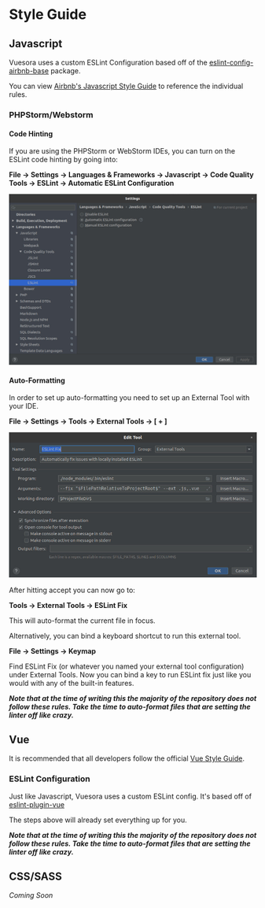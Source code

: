 # Style Guide

## Javascript

Vuesora uses a custom ESLint Configuration based off of the 
[eslint-config-airbnb-base](https://www.npmjs.com/package/eslint-config-airbnb-base) package. 

You can view [Airbnb's Javascript Style Guide](https://github.com/airbnb/javascript) to reference the individual rules.

### PHPStorm/Webstorm

#### Code Hinting

If you are using the PHPStorm or WebStorm IDEs, you can turn on the ESLint code hinting by going into:

**File -> Settings -> Languages & Frameworks -> Javascript -> Code Quality Tools -> ESLint -> Automatic ESLint Configuration**

![ESLint Config](/eslint-config.jpg)

#### Auto-Formatting

In order to set up auto-formatting you need to set up an External Tool with your IDE.

**File -> Settings -> Tools -> External Tools -> [ + ]**

![ESLint Auto-format](/eslint-autoformat.jpg)

After hitting accept you can now go to:

**Tools -> External Tools -> ESLint Fix**

This will auto-format the current file in focus.

Alternatively, you can bind a keyboard shortcut to run this external tool. 

**File -> Settings -> Keymap**

Find ESLint Fix (or whatever you named your external tool configuration) under External Tools. 
Now you can bind a key to run ESLint fix just like you would with any of the built-in features.

_**Note that at the time of writing this the majority of the repository does not follow these rules.
Take the time to auto-format files that are setting the linter off like crazy.**_

## Vue

It is recommended that all developers follow the official [Vue Style Guide](https://vuejs.org/v2/style-guide/).

### ESLint Configuration

Just like Javascript, Vuesora uses a custom ESLint config. It's based off of [eslint-plugin-vue](https://github.com/vuejs/eslint-plugin-vue)

The steps above will already set everything up for you.

_**Note that at the time of writing this the majority of the repository does not follow these rules.
Take the time to auto-format files that are setting the linter off like crazy.**_

## CSS/SASS

_Coming Soon_